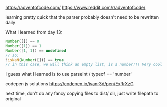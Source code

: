 https://adventofcode.com/
https://www.reddit.com/r/adventofcode/

learning pretty quick that the parser probably doesn't need to be rewritten daily

What I learned from day 13:
```js
Number([]) == 0
Number([1]) == 1
Number([1, 1]) == undefined
// so:
!isNaN(Number([])) == true
// in this case, we will think an empty list, is a number!!! Very cool javascript
```
I guess what I learned is to use parseInt / typeof == 'number'

codepen js solutions
https://codepen.io/ivanr3d/pen/ExRrXzG

next time, don't do any fancy copying files to dist/ dir, just write filepath to original